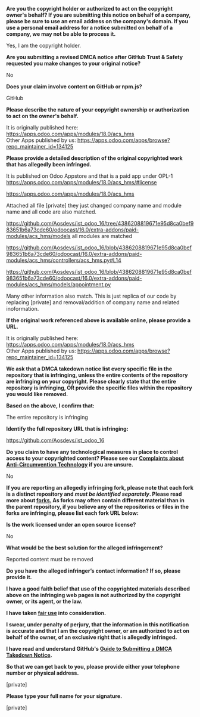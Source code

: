 **Are you the copyright holder or authorized to act on the copyright owner's behalf? If you are submitting this notice on behalf of a company, please be sure to use an email address on the company's domain. If you use a personal email address for a notice submitted on behalf of a company, we may not be able to process it.**

Yes, I am the copyright holder.

**Are you submitting a revised DMCA notice after GitHub Trust & Safety requested you make changes to your original notice?**

No

**Does your claim involve content on GitHub or npm.js?**

GitHub

**Please describe the nature of your copyright ownership or authorization to act on the owner's behalf.**

It is originally published here: https://apps.odoo.com/apps/modules/18.0/acs_hms  
Other Apps published by us: https://apps.odoo.com/apps/browse?repo_maintainer_id=134125

**Please provide a detailed description of the original copyrighted work that has allegedly been infringed.**

It is published on Odoo Appstore and that is a paid app under OPL-1 https://apps.odoo.com/apps/modules/18.0/acs_hms/#license

https://apps.odoo.com/apps/modules/18.0/acs_hms

Attached all file [private] they just changed company name and module name and all code are also matched.

https://github.com/Aosdevs/ist_odoo_16/tree/4386208819671e95d8ca0bef983651b6a73cde60/odoocast/16.0/extra-addons/paid-modules/acs_hms/models all modules are matched

https://github.com/Aosdevs/ist_odoo_16/blob/4386208819671e95d8ca0bef983651b6a73cde60/odoocast/16.0/extra-addons/paid-modules/acs_hms/controllers/acs_hms.py#L14

https://github.com/Aosdevs/ist_odoo_16/blob/4386208819671e95d8ca0bef983651b6a73cde60/odoocast/16.0/extra-addons/paid-modules/acs_hms/models/appointment.py

Many other information also match. This is just replica of our code by replacing [private] and removal/addition of company name and related inoformation.

**If the original work referenced above is available online, please provide a URL.**

It is originally published here: https://apps.odoo.com/apps/modules/18.0/acs_hms  
Other Apps published by us: https://apps.odoo.com/apps/browse?repo_maintainer_id=134125

**We ask that a DMCA takedown notice list every specific file in the repository that is infringing, unless the entire contents of the repository are infringing on your copyright. Please clearly state that the entire repository is infringing, OR provide the specific files within the repository you would like removed.**

**Based on the above, I confirm that:**

The entire repository is infringing

**Identify the full repository URL that is infringing:**

https://github.com/Aosdevs/ist_odoo_16

**Do you claim to have any technological measures in place to control access to your copyrighted content? Please see our <a href="https://docs.github.com/articles/guide-to-submitting-a-dmca-takedown-notice#complaints-about-anti-circumvention-technology">Complaints about Anti-Circumvention Technology</a> if you are unsure.**

No

**If you are reporting an allegedly infringing fork, please note that each fork is a distinct repository and <i>must be identified separately</i>. Please read more about <a href="https://docs.github.com/articles/dmca-takedown-policy#b-what-about-forks-or-whats-a-fork">forks.</a> As forks may often contain different material than in the parent repository, if you believe any of the repositories or files in the forks are infringing, please list each fork URL below:**

**Is the work licensed under an open source license?**

No

**What would be the best solution for the alleged infringement?**

Reported content must be removed

**Do you have the alleged infringer’s contact information? If so, please provide it.**

**I have a good faith belief that use of the copyrighted materials described above on the infringing web pages is not authorized by the copyright owner, or its agent, or the law.**

**I have taken <a href="https://www.lumendatabase.org/topics/22">fair use</a> into consideration.**

**I swear, under penalty of perjury, that the information in this notification is accurate and that I am the copyright owner, or am authorized to act on behalf of the owner, of an exclusive right that is allegedly infringed.**

**I have read and understand GitHub's <a href="https://docs.github.com/articles/guide-to-submitting-a-dmca-takedown-notice/">Guide to Submitting a DMCA Takedown Notice</a>.**

**So that we can get back to you, please provide either your telephone number or physical address.**

[private]

**Please type your full name for your signature.**

[private]
